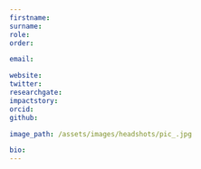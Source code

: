 ```yaml
---
firstname:
surname:
role:
order:

email:

website:
twitter:
researchgate:
impactstory:
orcid:
github:

image_path: /assets/images/headshots/pic_.jpg

bio:
---
```

